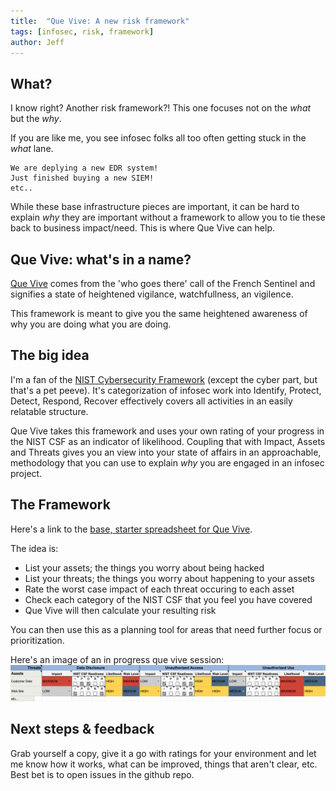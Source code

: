 ```yaml
---
title:  "Que Vive: A new risk framework"
tags: [infosec, risk, framework]
author: Jeff
---
```

## What?
I know right? Another risk framework?! This one focuses not on the *what* but the *why*.

If you are like me, you see infosec folks all too often getting stuck in the *what* lane. 

```
We are deplying a new EDR system! 
Just finished buying a new SIEM!
etc..
```

While these base infrastructure pieces are important, it can be hard to explain *why* they are important without 
a framework to allow you to tie these back to business impact/need. This is where Que Vive can help. 

## Que Vive: what's in a name?
[Que Vive](https://www.wordnik.com/words/qui%20vive) comes from the 'who goes there' call of the French Sentinel and signifies a state of heightened vigilance, watchfullness, an vigilence. 

This framework is meant to give you the same heightened awareness of why you are doing what you are doing.

## The big idea
I'm a fan of the [NIST Cybersecurity Framework](https://www.nist.gov/cyberframework) (except the cyber part, but that's a pet peeve). It's categorization of infosec work into Identify, Protect, Detect, Respond, Recover effectively covers all activities in an easily relatable structure.

Que Vive takes this framework and uses your own rating of your progress in the NIST CSF as an indicator of likelihood. Coupling that with Impact, Assets and Threats gives you an view into your state of affairs in an approachable, methodology that you can use to explain *why* you are engaged in an infosec project.

## The Framework
Here's a link to the [base, starter spreadsheet for Que Vive]().

The idea is:

- List your assets; the things you worry about being hacked
- List your threats; the things you worry about happening to your assets
- Rate the worst case impact of each threat occuring to each asset
- Check each category of the NIST CSF that you feel you have covered
- Que Vive will then calculate your resulting risk

You can then use this as a planning tool for areas that need further focus or prioritization. 

Here's an image of an in progress que vive session: ![semi-complete Que Vive](/assets/que-vive-sample.png)


## Next steps & feedback

Grab yourself a copy, give it a go with ratings for your environment and let me know how it works, what can be improved, things that aren't clear, etc. Best bet is to open issues in the github repo.
